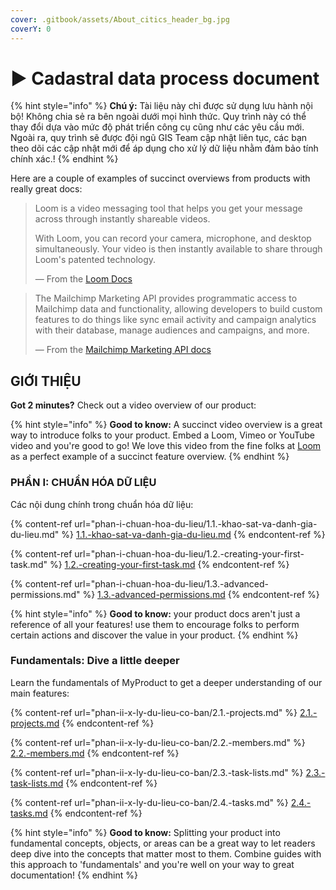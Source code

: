 ```yaml
---
cover: .gitbook/assets/About_citics_header_bg.jpg
coverY: 0
---
```


# ▶ Cadastral data process document



{% hint style="info" %}
**Chú ý:** Tài liệu này chỉ được sử dụng lưu hành nội bộ! Không chia sẻ ra bên ngoài dưới mọi hình thức. Quy trình này có thể thay đổi dựa vào mức độ phát triển công cụ cũng như các yêu cầu mới. Ngoài ra, quy trình sẽ được đội ngũ GIS Team cập nhật liên tục, các bạn theo dõi các cập nhật mới để áp dụng cho xử lý dữ liệu nhằm đảm bảo tính chính xác.!
{% endhint %}

Here are a couple of examples of succinct overviews from products with really great docs:

> Loom is a video messaging tool that helps you get your message across through instantly shareable videos.
>
> With Loom, you can record your camera, microphone, and desktop simultaneously. Your video is then instantly available to share through Loom's patented technology.
>
> — From the [Loom Docs](https://support.loom.com/hc/en-us/articles/360002158057-What-is-Loom-)

> The Mailchimp Marketing API provides programmatic access to Mailchimp data and functionality, allowing developers to build custom features to do things like sync email activity and campaign analytics with their database, manage audiences and campaigns, and more.
>
> — From the [Mailchimp Marketing API docs](https://mailchimp.com/developer/marketing/docs/fundamentals/)

## GIỚI THIỆU

**Got 2 minutes?** Check out a video overview of our product:

{% hint style="info" %}
**Good to know:** A succinct video overview is a great way to introduce folks to your product. Embed a Loom, Vimeo or YouTube video and you're good to go! We love this video from the fine folks at [Loom](https://loom.com) as a perfect example of a succinct feature overview.
{% endhint %}

### PHẦN I: CHUẨN HÓA DỮ LIỆU

Các nội dung chính trong chuẩn hóa dữ liệu:

{% content-ref url="phan-i-chuan-hoa-du-lieu/1.1.-khao-sat-va-danh-gia-du-lieu.md" %}
[1.1.-khao-sat-va-danh-gia-du-lieu.md](phan-i-chuan-hoa-du-lieu/1.1.-khao-sat-va-danh-gia-du-lieu.md)
{% endcontent-ref %}

{% content-ref url="phan-i-chuan-hoa-du-lieu/1.2.-creating-your-first-task.md" %}
[1.2.-creating-your-first-task.md](phan-i-chuan-hoa-du-lieu/1.2.-creating-your-first-task.md)
{% endcontent-ref %}

{% content-ref url="phan-i-chuan-hoa-du-lieu/1.3.-advanced-permissions.md" %}
[1.3.-advanced-permissions.md](phan-i-chuan-hoa-du-lieu/1.3.-advanced-permissions.md)
{% endcontent-ref %}

{% hint style="info" %}
**Good to know:** your product docs aren't just a reference of all your features! use them to encourage folks to perform certain actions and discover the value in your product.
{% endhint %}

### Fundamentals: Dive a little deeper

Learn the fundamentals of MyProduct to get a deeper understanding of our main features:

{% content-ref url="phan-ii-x-ly-du-lieu-co-ban/2.1.-projects.md" %}
[2.1.-projects.md](phan-ii-x-ly-du-lieu-co-ban/2.1.-projects.md)
{% endcontent-ref %}

{% content-ref url="phan-ii-x-ly-du-lieu-co-ban/2.2.-members.md" %}
[2.2.-members.md](phan-ii-x-ly-du-lieu-co-ban/2.2.-members.md)
{% endcontent-ref %}

{% content-ref url="phan-ii-x-ly-du-lieu-co-ban/2.3.-task-lists.md" %}
[2.3.-task-lists.md](phan-ii-x-ly-du-lieu-co-ban/2.3.-task-lists.md)
{% endcontent-ref %}

{% content-ref url="phan-ii-x-ly-du-lieu-co-ban/2.4.-tasks.md" %}
[2.4.-tasks.md](phan-ii-x-ly-du-lieu-co-ban/2.4.-tasks.md)
{% endcontent-ref %}

{% hint style="info" %}
**Good to know:** Splitting your product into fundamental concepts, objects, or areas can be a great way to let readers deep dive into the concepts that matter most to them. Combine guides with this approach to 'fundamentals' and you're well on your way to great documentation!
{% endhint %}
